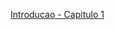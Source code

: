 [Introducao - Capitulo 1](src/Books/Skin%20in%20the%20game/Skin%20in%20the%20game%20-%20Chapter%201.md)